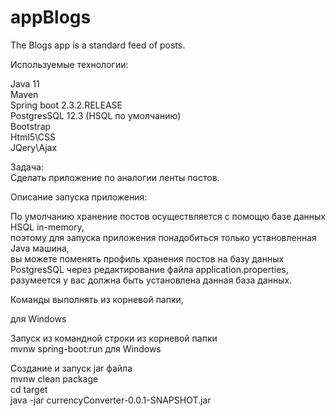 # appBlogs
The Blogs app is a standard feed of posts.  
  
Используемые технологии:

Java 11  
Maven  
Spring boot 2.3.2.RELEASE  
PostgresSQL 12.3 (HSQL по умолчанию)  
Bootstrap  
Html5\CSS  
JQery\Ajax  
  
Задача:  
Сделать приложение по аналогии ленты постов.  
  
Описание запуска приложения:  
  
По умолчанию хранение постов осуществляется с помощю базе данных HSQL in-memory,  
поэтому для запуска приложения понадобиться только установленная Java машина,  
вы можете поменять профиль хранения постов на базу данных PostgresSQL через редактирование файла application.properties,  
разумеется у вас должна быть установлена данная база данных.  
  
Команды выполнять из корневой папки,  
  
для Windows  
  
Запуск из командной строки из корневой папки  
mvnw spring-boot:run для Windows  
  
Создание и запуск jar файла  
mvnw clean package  
cd target  
java -jar currencyConverter-0.0.1-SNAPSHOT.jar  
  
